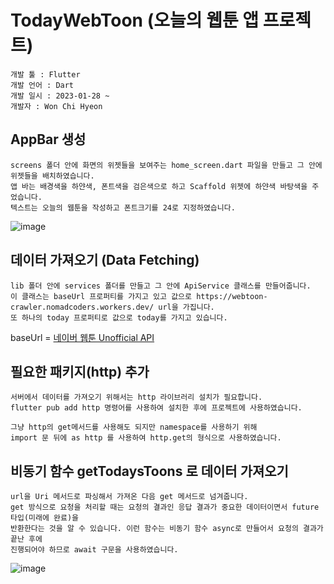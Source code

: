 # TodayWebToon (오늘의 웹툰 앱 프로젝트)

```
개발 툴 : Flutter
개발 언어 : Dart
개발 일시 : 2023-01-28 ~
개발자 : Won Chi Hyeon
```

## AppBar 생성
```
screens 폴더 안에 화면의 위젯들을 보여주는 home_screen.dart 파일을 만들고 그 안에 위젯들을 배치하였습니다.
앱 바는 배경색을 하얀색, 폰트색을 검은색으로 하고 Scaffold 위젯에 하얀색 바탕색을 주었습니다.
텍스트는 오늘의 웹툰을 작성하고 폰트크기를 24로 지정하였습니다.
```
![image](https://user-images.githubusercontent.com/58906858/215239472-96d910a7-6e45-4c06-ae5b-0cd9c7b7bd37.png)

## 데이터 가져오기 (Data Fetching)
```
lib 폴더 안에 services 폴더를 만들고 그 안에 ApiService 클래스를 만들어줍니다.
이 클래스는 baseUrl 프로퍼티를 가지고 있고 값으로 https://webtoon-crawler.nomadcoders.workers.dev/ url을 가집니다.
또 하나의 today 프로퍼티로 값으로 today를 가지고 있습니다.
```
baseUrl = [네이버 웹툰 Unofficial API](https://webtoon-crawler.nomadcoders.workers.dev/)

## 필요한 패키지(http) 추가
```
서버에서 데이터를 가져오기 위해서는 http 라이브러리 설치가 필요합니다.
flutter pub add http 명령어를 사용하여 설치한 후에 프로젝트에 사용하였습니다.

그냥 http의 get메서드를 사용해도 되지만 namespace를 사용하기 위해 
import 문 뒤에 as http 를 사용하여 http.get의 형식으로 사용하였습니다.
```

## 비동기 함수 getTodaysToons 로 데이터 가져오기
```
url을 Uri 메서드로 파싱해서 가져온 다음 get 메서드로 넘겨줍니다.
get 방식으로 요청을 처리할 때는 요청의 결과인 응답 결과가 중요한 데이터이면서 future타입(미래에 완료)을
반환한다는 것을 알 수 있습니다. 이런 함수는 비동기 함수 async로 만들어서 요청의 결과가 끝난 후에
진행되어야 하므로 await 구문을 사용하였습니다.
```
![image](https://user-images.githubusercontent.com/58906858/215240400-1bfa6fac-4969-4a9e-aa25-65e4b90efee1.png)
